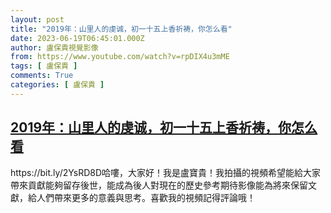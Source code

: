 ```yaml
---
layout: post
title: "2019年：山里人的虔诚，初一十五上香祈祷，你怎么看"
date: 2023-06-19T06:45:01.000Z
author: 盧保貴視覺影像
from: https://www.youtube.com/watch?v=rpDIX4u3mME
tags: [ 盧保貴 ]
comments: True
categories: [ 盧保貴 ]
---
```

<!--1687157101000-->
[2019年：山里人的虔诚，初一十五上香祈祷，你怎么看](https://www.youtube.com/watch?v=rpDIX4u3mME)
------

<div>
https://bit.ly/2YsRD8D哈嘍，大家好！我是盧寶貴！我拍攝的視頻希望能給大家帶來貢獻能夠留存後世，能成為後人對現在的歷史參考期待影像能為將來保留文獻，給人們帶來更多的意義與思考。喜歡我的視頻記得評論哦！
</div>
